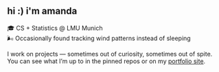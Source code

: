 ## hi :) i'm amanda  

🎓 CS + Statistics @ LMU Munich  
🌬️ Occasionally found tracking wind patterns instead of sleeping  

I work on projects — sometimes out of curiosity, sometimes out of spite.  
You can see what I’m up to in the pinned repos or on my [portfolio site](https://amandawinata.vercel.app/).  
